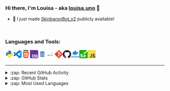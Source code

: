  ### Hi there, I'm Louísa - aka [louisa.uno][website] 👋

- 🔭 I just made [SkinbaronBot_v2](https://github.com/louisa-uno/SkinbaronBot_v2) publicly available!

<br />

### Languages and Tools:

[<img align="left" alt="Python" width="26px" src="https://raw.githubusercontent.com/github/explore/80688e429a7d4ef2fca1e82350fe8e3517d3494d/topics/python/python.png" />](https://github.com/topics/python)
[<img align="left" alt="Visual Studio Code" width="26px" src="https://raw.githubusercontent.com/github/explore/bbd48b997e8d0bef63f676eca4da5e1f76487b56/topics/visual-studio-code/visual-studio-code.png" />](https://github.com/topics/visual-studio-code)
[<img align="left" alt="HTML" width="26px" src="https://raw.githubusercontent.com/github/explore/80688e429a7d4ef2fca1e82350fe8e3517d3494d/topics/html/html.png" />](https://github.com/topics/html)
[<img align="left" alt="CSS" width="26px" src="https://raw.githubusercontent.com/github/explore/80688e429a7d4ef2fca1e82350fe8e3517d3494d/topics/css/css.png" />](https://github.com/topics/css)
[<img align="left" alt="SQL" width="26px" src="https://raw.githubusercontent.com/github/explore/80688e429a7d4ef2fca1e82350fe8e3517d3494d/topics/sql/sql.png" />](https://github.com/topics/sql)
[<img align="left" alt="MySQL" width="26px" src="https://raw.githubusercontent.com/github/explore/80688e429a7d4ef2fca1e82350fe8e3517d3494d/topics/mysql/mysql.png" />](https://github.com/topics/mysql)
[<img align="left" alt="Git" width="26px" src="https://raw.githubusercontent.com/github/explore/80688e429a7d4ef2fca1e82350fe8e3517d3494d/topics/git/git.png" />](https://github.com/topics/git)
[<img align="left" alt="GitHub" width="26px" src="https://raw.githubusercontent.com/github/explore/78df643247d429f6cc873026c0622819ad797942/topics/github/github.png" />](https://github.com/topics/github)
[<img align="left" alt="GitHub" width="26px" src="https://raw.githubusercontent.com/github/explore/80688e429a7d4ef2fca1e82350fe8e3517d3494d/topics/docker/docker.png" />](https://github.com/topics/docker)
[<img align="left" alt="Selenium" width="26px" src="https://raw.githubusercontent.com/github/explore/6c7084bb772f6fabaae377f5ae4a607594234ee6/topics/selenium/selenium.png" />](https://github.com/topics/selenium)
[<img align="left" alt="JavaScript" width="26px" src="https://raw.githubusercontent.com/github/explore/80688e429a7d4ef2fca1e82350fe8e3517d3494d/topics/javascript/javascript.png" />](https://github.com/topics/javascript)

<br />
<br />

---

<details>
  <summary>:zap: Recent GitHub Activity</summary>
  
<!--START_SECTION:activity-->
1. 🗣 Commented on [#1](https://github.com/louisa-uno/div-events/pull/1#issuecomment-3238372548) in [louisa-uno/div-events](https://github.com/louisa-uno/div-events)
2. 🗣 Commented on [#1](https://github.com/louisa-uno/div-events/pull/1#issuecomment-3238371874) in [louisa-uno/div-events](https://github.com/louisa-uno/div-events)
3. 💪 Opened PR [#2](undefined) in [louisa-uno/div-events](https://github.com/louisa-uno/div-events)
4. 🗣 Commented on [#1](https://github.com/louisa-uno/div-events/pull/1#issuecomment-3238003974) in [louisa-uno/div-events](https://github.com/louisa-uno/div-events)
5. ❗ Opened issue [#1](https://github.com/lmcnulty/gender-voice-visualization/issues/1) in [lmcnulty/gender-voice-visualization](https://github.com/lmcnulty/gender-voice-visualization)
6. 🔒 Closed issue [#305](https://github.com/louisa-uno/claim-free-steam-packages/issues/305) in [louisa-uno/claim-free-steam-packages](https://github.com/louisa-uno/claim-free-steam-packages)
7. 🔒 Closed issue [#304](https://github.com/louisa-uno/claim-free-steam-packages/issues/304) in [louisa-uno/claim-free-steam-packages](https://github.com/louisa-uno/claim-free-steam-packages)
8. 🔒 Closed issue [#331](https://github.com/louisa-uno/claim-free-steam-packages/issues/331) in [louisa-uno/claim-free-steam-packages](https://github.com/louisa-uno/claim-free-steam-packages)
9. 🔒 Closed issue [#332](https://github.com/louisa-uno/claim-free-steam-packages/issues/332) in [louisa-uno/claim-free-steam-packages](https://github.com/louisa-uno/claim-free-steam-packages)
10. 🔒 Closed issue [#327](https://github.com/louisa-uno/claim-free-steam-packages/issues/327) in [louisa-uno/claim-free-steam-packages](https://github.com/louisa-uno/claim-free-steam-packages)
<!--END_SECTION:activity-->
  
</details>

<details>
  <summary>:zap: GitHub Stats</summary>
  <a href="https://github.com/louisa-uno?tab=repositories">
    <img align="center" alt="Louísa's GitHub Stats" src="https://github-readme-stats.vercel.app/api?username=louisa-uno&count_private=true&theme=tokyonight&show_icons=true" />
  </a>
</details>

<details>
  <summary>:zap: Most Used Languages</summary>
  <a href="https://github.com/louisa-uno?tab=repositories">
    <img align="center" alt="Louísa's Most Used Languages" src="https://github-readme-stats.vercel.app/api/top-langs/?username=louisa-uno&count_private=true&theme=tokyonight&layout=compact" />
  </a>
</details>

[website]: https://louísa.com
